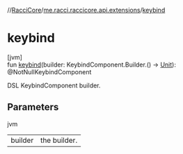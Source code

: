 //[RacciCore](../../index.md)/[me.racci.raccicore.api.extensions](index.md)/[keybind](keybind.md)

# keybind

[jvm]\
fun [keybind](keybind.md)(builder: KeybindComponent.Builder.() -&gt; [Unit](https://kotlinlang.org/api/latest/jvm/stdlib/kotlin/-unit/index.html)): @NotNullKeybindComponent

DSL KeybindComponent builder.

## Parameters

jvm

| | |
|---|---|
| builder | the builder. |
